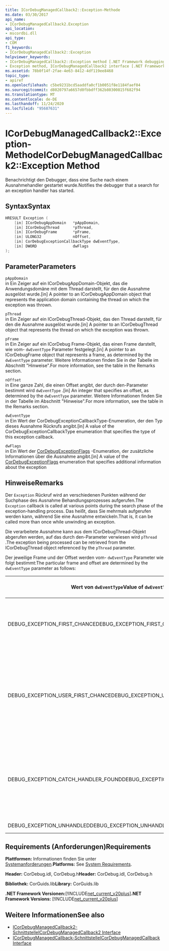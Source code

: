 ```yaml
---
title: ICorDebugManagedCallback2::Exception-Methode
ms.date: 03/30/2017
api_name:
- ICorDebugManagedCallback2.Exception
api_location:
- mscordbi.dll
api_type:
- COM
f1_keywords:
- ICorDebugManagedCallback2::Exception
helpviewer_keywords:
- ICorDebugManagedCallback2::Exception method [.NET Framework debugging]
- Exception method, ICorDebugManagedCallback2 interface [.NET Framework debugging]
ms.assetid: 78b0f14f-2fae-4e63-8412-4df119ee8468
topic_type:
- apiref
ms.openlocfilehash: c5be9231bcd5aaddfa0cf1b0051f8e1184faef04
ms.sourcegitcommit: d8020797a6657d0fbbdff362b80300815f682f94
ms.translationtype: MT
ms.contentlocale: de-DE
ms.lasthandoff: 11/24/2020
ms.locfileid: "95687631"
---
```

# <a name="icordebugmanagedcallback2exception-method"></a><span data-ttu-id="bad8b-102">ICorDebugManagedCallback2::Exception-Methode</span><span class="sxs-lookup"><span data-stu-id="bad8b-102">ICorDebugManagedCallback2::Exception Method</span></span>

<span data-ttu-id="bad8b-103">Benachrichtigt den Debugger, dass eine Suche nach einem Ausnahmehandler gestartet wurde.</span><span class="sxs-lookup"><span data-stu-id="bad8b-103">Notifies the debugger that a search for an exception handler has started.</span></span>  
  
## <a name="syntax"></a><span data-ttu-id="bad8b-104">Syntax</span><span class="sxs-lookup"><span data-stu-id="bad8b-104">Syntax</span></span>  
  
```cpp  
HRESULT Exception (  
    [in] ICorDebugAppDomain   *pAppDomain,  
    [in] ICorDebugThread      *pThread,  
    [in] ICorDebugFrame       *pFrame,  
    [in] ULONG32              nOffset,  
    [in] CorDebugExceptionCallbackType dwEventType,  
    [in] DWORD                dwFlags  
);  
```  
  
## <a name="parameters"></a><span data-ttu-id="bad8b-105">Parameter</span><span class="sxs-lookup"><span data-stu-id="bad8b-105">Parameters</span></span>  

 `pAppDomain`  
 <span data-ttu-id="bad8b-106">in Ein Zeiger auf ein ICorDebugAppDomain-Objekt, das die Anwendungsdomäne mit dem Thread darstellt, für den die Ausnahme ausgelöst wurde.</span><span class="sxs-lookup"><span data-stu-id="bad8b-106">[in] A pointer to an ICorDebugAppDomain object that represents the application domain containing the thread on which the exception was thrown.</span></span>  
  
 `pThread`  
 <span data-ttu-id="bad8b-107">in Ein Zeiger auf ein ICorDebugThread-Objekt, das den Thread darstellt, für den die Ausnahme ausgelöst wurde.</span><span class="sxs-lookup"><span data-stu-id="bad8b-107">[in] A pointer to an ICorDebugThread object that represents the thread on which the exception was thrown.</span></span>  
  
 `pFrame`  
 <span data-ttu-id="bad8b-108">in Ein Zeiger auf ein ICorDebug Frame-Objekt, das einen Frame darstellt, wie vom- `dwEventType` Parameter festgelegt.</span><span class="sxs-lookup"><span data-stu-id="bad8b-108">[in] A pointer to an ICorDebugFrame object that represents a frame, as determined by the `dwEventType` parameter.</span></span> <span data-ttu-id="bad8b-109">Weitere Informationen finden Sie in der Tabelle im Abschnitt "Hinweise".</span><span class="sxs-lookup"><span data-stu-id="bad8b-109">For more information, see the table in the Remarks section.</span></span>  
  
 `nOffset`  
 <span data-ttu-id="bad8b-110">in Eine ganze Zahl, die einen Offset angibt, der durch den-Parameter bestimmt wird `dwEventType` .</span><span class="sxs-lookup"><span data-stu-id="bad8b-110">[in] An integer that specifies an offset, as determined by the `dwEventType` parameter.</span></span> <span data-ttu-id="bad8b-111">Weitere Informationen finden Sie in der Tabelle im Abschnitt "Hinweise".</span><span class="sxs-lookup"><span data-stu-id="bad8b-111">For more information, see the table in the Remarks section.</span></span>  
  
 `dwEventType`  
 <span data-ttu-id="bad8b-112">in Ein Wert der CorDebugExceptionCallbackType-Enumeration, der den Typ dieses Ausnahme Rückrufs angibt.</span><span class="sxs-lookup"><span data-stu-id="bad8b-112">[in] A value of the CorDebugExceptionCallbackType enumeration that specifies the type of this exception callback.</span></span>  
  
 `dwFlags`  
 <span data-ttu-id="bad8b-113">in Ein Wert der [CorDebugExceptionFlags](cordebugexceptionflags-enumeration.md) -Enumeration, der zusätzliche Informationen über die Ausnahme angibt.</span><span class="sxs-lookup"><span data-stu-id="bad8b-113">[in] A value of the [CorDebugExceptionFlags](cordebugexceptionflags-enumeration.md) enumeration that specifies additional information about the exception</span></span>  
  
## <a name="remarks"></a><span data-ttu-id="bad8b-114">Hinweise</span><span class="sxs-lookup"><span data-stu-id="bad8b-114">Remarks</span></span>  

 <span data-ttu-id="bad8b-115">Der `Exception` Rückruf wird an verschiedenen Punkten während der Suchphase des Ausnahme Behandlungsprozesses aufgerufen.</span><span class="sxs-lookup"><span data-stu-id="bad8b-115">The `Exception` callback is called at various points during the search phase of the exception-handling process.</span></span> <span data-ttu-id="bad8b-116">Das heißt, dass Sie mehrmals aufgerufen werden kann, während Sie eine Ausnahme entwickeln.</span><span class="sxs-lookup"><span data-stu-id="bad8b-116">That is, it can be called more than once while unwinding an exception.</span></span>  
  
 <span data-ttu-id="bad8b-117">Die verarbeitete Ausnahme kann aus dem ICorDebugThread-Objekt abgerufen werden, auf das durch den-Parameter verwiesen wird `pThread` .</span><span class="sxs-lookup"><span data-stu-id="bad8b-117">The exception being processed can be retrieved from the ICorDebugThread object referenced by the `pThread` parameter.</span></span>  
  
 <span data-ttu-id="bad8b-118">Der jeweilige Frame und der Offset werden vom- `dwEventType` Parameter wie folgt bestimmt:</span><span class="sxs-lookup"><span data-stu-id="bad8b-118">The particular frame and offset are determined by the `dwEventType` parameter as follows:</span></span>  
  
|<span data-ttu-id="bad8b-119">Wert von `dwEventType`</span><span class="sxs-lookup"><span data-stu-id="bad8b-119">Value of `dwEventType`</span></span>|<span data-ttu-id="bad8b-120">Wert von `pFrame`</span><span class="sxs-lookup"><span data-stu-id="bad8b-120">Value of `pFrame`</span></span>|<span data-ttu-id="bad8b-121">Wert von `nOffset`</span><span class="sxs-lookup"><span data-stu-id="bad8b-121">Value of `nOffset`</span></span>|  
|----------------------------|-----------------------|------------------------|  
|<span data-ttu-id="bad8b-122">DEBUG_EXCEPTION_FIRST_CHANCE</span><span class="sxs-lookup"><span data-stu-id="bad8b-122">DEBUG_EXCEPTION_FIRST_CHANCE</span></span>|<span data-ttu-id="bad8b-123">Der Frame, der die Ausnahme ausgelöst hat.</span><span class="sxs-lookup"><span data-stu-id="bad8b-123">The frame that threw the exception.</span></span>|<span data-ttu-id="bad8b-124">Der Anweisungs Zeiger im Frame.</span><span class="sxs-lookup"><span data-stu-id="bad8b-124">The instruction pointer in the frame.</span></span>|  
|<span data-ttu-id="bad8b-125">DEBUG_EXCEPTION_USER_FIRST_CHANCE</span><span class="sxs-lookup"><span data-stu-id="bad8b-125">DEBUG_EXCEPTION_USER_FIRST_CHANCE</span></span>|<span data-ttu-id="bad8b-126">Der Benutzercode Rahmen, der dem Punkt der ausgelösten Ausnahme am nächsten ist.</span><span class="sxs-lookup"><span data-stu-id="bad8b-126">The user-code frame closest to the point of the thrown exception.</span></span>|<span data-ttu-id="bad8b-127">Der Anweisungs Zeiger im Frame.</span><span class="sxs-lookup"><span data-stu-id="bad8b-127">The instruction pointer in the frame.</span></span>|  
|<span data-ttu-id="bad8b-128">DEBUG_EXCEPTION_CATCH_HANDLER_FOUND</span><span class="sxs-lookup"><span data-stu-id="bad8b-128">DEBUG_EXCEPTION_CATCH_HANDLER_FOUND</span></span>|<span data-ttu-id="bad8b-129">Der Frame, der den catch-Handler enthält.</span><span class="sxs-lookup"><span data-stu-id="bad8b-129">The frame that contains the catch handler.</span></span>|<span data-ttu-id="bad8b-130">Der MSIL-Offset (Microsoft Intermediate Language) am Anfang des catch-Handlers.</span><span class="sxs-lookup"><span data-stu-id="bad8b-130">The Microsoft intermediate language (MSIL) offset of the beginning of the catch handler.</span></span>|  
|<span data-ttu-id="bad8b-131">DEBUG_EXCEPTION_UNHANDLED</span><span class="sxs-lookup"><span data-stu-id="bad8b-131">DEBUG_EXCEPTION_UNHANDLED</span></span>|<span data-ttu-id="bad8b-132">NULL</span><span class="sxs-lookup"><span data-stu-id="bad8b-132">NULL</span></span>|<span data-ttu-id="bad8b-133">Nicht definiert.</span><span class="sxs-lookup"><span data-stu-id="bad8b-133">Undefined.</span></span>|  
  
## <a name="requirements"></a><span data-ttu-id="bad8b-134">Requirements (Anforderungen)</span><span class="sxs-lookup"><span data-stu-id="bad8b-134">Requirements</span></span>  

 <span data-ttu-id="bad8b-135">**Plattformen:** Informationen finden Sie unter [Systemanforderungen](../../get-started/system-requirements.md).</span><span class="sxs-lookup"><span data-stu-id="bad8b-135">**Platforms:** See [System Requirements](../../get-started/system-requirements.md).</span></span>  
  
 <span data-ttu-id="bad8b-136">**Header:** CorDebug.idl, CorDebug.h</span><span class="sxs-lookup"><span data-stu-id="bad8b-136">**Header:** CorDebug.idl, CorDebug.h</span></span>  
  
 <span data-ttu-id="bad8b-137">**Bibliothek:** CorGuids.lib</span><span class="sxs-lookup"><span data-stu-id="bad8b-137">**Library:** CorGuids.lib</span></span>  
  
 <span data-ttu-id="bad8b-138">**.NET Framework Versionen:**[!INCLUDE[net_current_v20plus](../../../../includes/net-current-v20plus-md.md)]</span><span class="sxs-lookup"><span data-stu-id="bad8b-138">**.NET Framework Versions:** [!INCLUDE[net_current_v20plus](../../../../includes/net-current-v20plus-md.md)]</span></span>  
  
## <a name="see-also"></a><span data-ttu-id="bad8b-139">Weitere Informationen</span><span class="sxs-lookup"><span data-stu-id="bad8b-139">See also</span></span>

- [<span data-ttu-id="bad8b-140">ICorDebugManagedCallback2-Schnittstelle</span><span class="sxs-lookup"><span data-stu-id="bad8b-140">ICorDebugManagedCallback2 Interface</span></span>](icordebugmanagedcallback2-interface.md)
- [<span data-ttu-id="bad8b-141">ICorDebugManagedCallback-Schnittstelle</span><span class="sxs-lookup"><span data-stu-id="bad8b-141">ICorDebugManagedCallback Interface</span></span>](icordebugmanagedcallback-interface.md)
